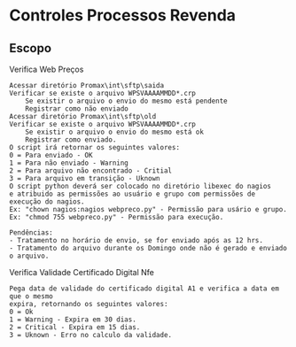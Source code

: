 Controles Processos Revenda
======

Escopo
------

Verifica Web Preços

	Acessar diretório Promax\int\sftp\saida
	Verificar se existe o arquivo WPSVAAAAMMDD*.crp
		Se existir o arquivo o envio do mesmo está pendente
		Registrar como não enviado
	Acessar diretório Promax\int\sftp\old
	Verificar se existe o arquivo WPSVAAAAMMDD*.crp
		Se existir o arquivo o envio do mesmo está ok
		Registrar como enviado.
	O script irá retornar os seguintes valores:
	0 = Para enviado - OK
	1 = Para não enviado - Warning
	2 = Para arquivo não encontrado - Critial
	3 = Para arquivo em transição - Uknown
	O script python deverá ser colocado no diretório libexec do nagios
	e atribuido as permissões ao usuário e grupo com permissões de
	execução do nagios.
	Ex: "chown nagios:nagios webpreco.py" - Permissão para usário e grupo.
	Ex: "chmod 755 webpreco.py" - Permissão para execução.

	Pendências:
	- Tratamento no horário de envio, se for enviado após as 12 hrs.
	- Tratamento do arquivo durante os Domingo onde não é gerado e enviado o arquivo.
	
Verifica Validade Certificado Digital Nfe
	
	Pega data de validade do certificado digital A1 e verifica a data em que o mesmo
	expira, retornando os seguintes valores:
	0 = Ok
	1 = Warning - Expira em 30 dias.
	2 = Critical - Expira em 15 dias.
	3 = Uknown - Erro no calculo da validade.